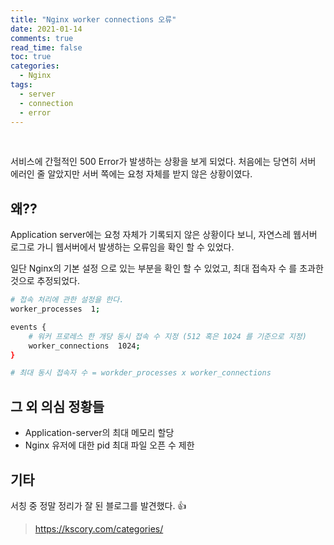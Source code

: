 ```yaml
---
title: "Nginx worker connections 오류"
date: 2021-01-14
comments: true
read_time: false
toc: true
categories:
  - Nginx
tags:
  - server
  - connection
  - error
---
```


<br>

서비스에 간헐적인 500 Error가 발생하는 상황을 보게 되었다.
처음에는 당연히 서버 에러인 줄 알았지만 서버 쪽에는 요청 자체를 받지 않은 상황이였다.

## 왜??

Application server에는 요청 자체가 기록되지 않은 상황이다 보니, 자연스레 웹서버 로그로 가니 웹서버에서 발생하는 오류임을 확인 할 수 있었다.

일단 Nginx의 기본 설정 으로 있는 부분을 확인 할 수 있었고, 최대 접속자 수 를 초과한 것으로 추정되었다.

```sh
# 접속 처리에 관한 설정을 한다.
worker_processes  1;

events {
    # 워커 프로레스 한 개당 동시 접속 수 지정 (512 혹은 1024 를 기준으로 지정)
    worker_connections  1024;
}

# 최대 동시 접속자 수 = workder_processes x worker_connections
```

## 그 외 의심 정황들

- Application-server의 최대 메모리 할당
- Nginx 유저에 대한 pid 최대 파일 오픈 수 제한

## 기타

서칭 중 정말 정리가 잘 된 블로그를 발견했다. 👍

> https://kscory.com/categories/
